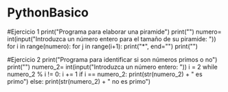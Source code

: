 # PythonBasico
#Ejercicio 1
print("Programa para elaborar una piramide")
print("")
numero= int(input("Introduzca un número entero para el tamaño de su piramide: "))
for i in range(numero):
    for j in range(i+1):
        print("*", end="")
    print("")



#Ejercicio 2
print("Programa para identificar si son números primos o no")
print("")
numero_2= int(input("Introduzca un número entero: "))
i = 2
while numero_2 % i != 0:
    i += 1
if i == numero_2:
    print(str(numero_2) + " es primo")
else:
    print(str(numero_2) + " no es primo") 
